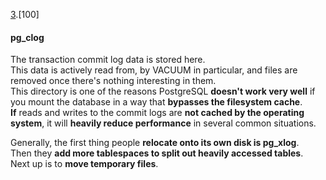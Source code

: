 [3](https://github.com/AV-ghub/PostgreSQL/blob/main/998%20Books/List.md).[100]
#### pg_clog 
The transaction commit log data is stored here.   
This data is actively read from, by VACUUM in particular, and files are removed once there's nothing interesting in them.    
This directory is one of the reasons PostgreSQL **doesn't work very well** if you mount the database in a way that **bypasses the filesystem cache**.   
**If** reads and writes to the commit logs are **not cached by the operating system**, it will **heavily reduce performance** in several common situations.

Generally, the first thing people **relocate onto its own disk is pg_xlog**.   
Then they **add more tablespaces to split out heavily accessed tables**.   
Next up is to **move temporary files**.
